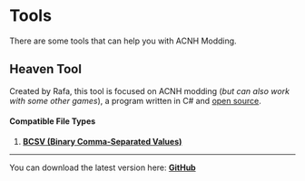 # Tools
There are some tools that can help you with ACNH Modding.

## Heaven Tool
Created by Rafa, this tool is focused on ACNH modding (*but can also work with some other games*), a program written in C# and [open source](https://github.com/Rafacasari/HeavenToolACNH).

#### Compatible File Types
1. **[BCSV (Binary Comma-Separated Values)](file-formats/bcsv)**


---
You can download the latest version here: **[GitHub](https://github.com/Rafacasari/HeavenToolACNH/releases/latest)**